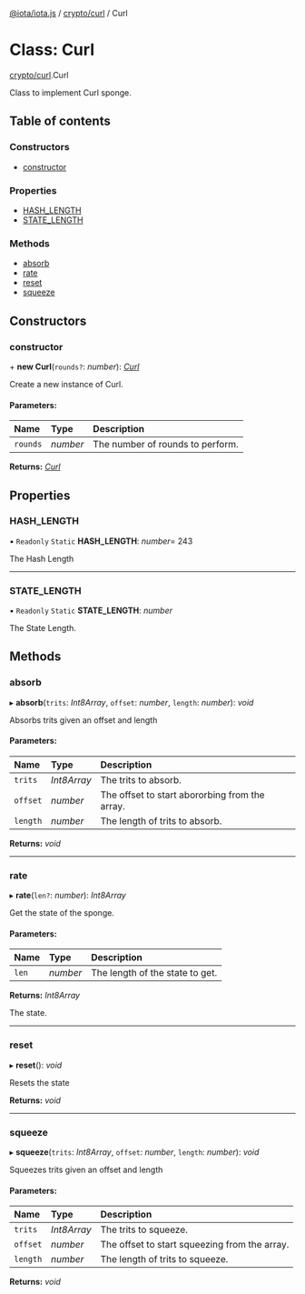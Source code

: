 [@iota/iota.js](../README.md) / [crypto/curl](../modules/crypto_curl.md) / Curl

# Class: Curl

[crypto/curl](../modules/crypto_curl.md).Curl

Class to implement Curl sponge.

## Table of contents

### Constructors

- [constructor](crypto_curl.curl.md#constructor)

### Properties

- [HASH\_LENGTH](crypto_curl.curl.md#hash_length)
- [STATE\_LENGTH](crypto_curl.curl.md#state_length)

### Methods

- [absorb](crypto_curl.curl.md#absorb)
- [rate](crypto_curl.curl.md#rate)
- [reset](crypto_curl.curl.md#reset)
- [squeeze](crypto_curl.curl.md#squeeze)

## Constructors

### constructor

\+ **new Curl**(`rounds?`: *number*): [*Curl*](crypto_curl.curl.md)

Create a new instance of Curl.

#### Parameters:

Name | Type | Description |
:------ | :------ | :------ |
`rounds` | *number* | The number of rounds to perform.    |

**Returns:** [*Curl*](crypto_curl.curl.md)

## Properties

### HASH\_LENGTH

▪ `Readonly` `Static` **HASH\_LENGTH**: *number*= 243

The Hash Length

___

### STATE\_LENGTH

▪ `Readonly` `Static` **STATE\_LENGTH**: *number*

The State Length.

## Methods

### absorb

▸ **absorb**(`trits`: *Int8Array*, `offset`: *number*, `length`: *number*): *void*

Absorbs trits given an offset and length

#### Parameters:

Name | Type | Description |
:------ | :------ | :------ |
`trits` | *Int8Array* | The trits to absorb.   |
`offset` | *number* | The offset to start abororbing from the array.   |
`length` | *number* | The length of trits to absorb.    |

**Returns:** *void*

___

### rate

▸ **rate**(`len?`: *number*): *Int8Array*

Get the state of the sponge.

#### Parameters:

Name | Type | Description |
:------ | :------ | :------ |
`len` | *number* | The length of the state to get.   |

**Returns:** *Int8Array*

The state.

___

### reset

▸ **reset**(): *void*

Resets the state

**Returns:** *void*

___

### squeeze

▸ **squeeze**(`trits`: *Int8Array*, `offset`: *number*, `length`: *number*): *void*

Squeezes trits given an offset and length

#### Parameters:

Name | Type | Description |
:------ | :------ | :------ |
`trits` | *Int8Array* | The trits to squeeze.   |
`offset` | *number* | The offset to start squeezing from the array.   |
`length` | *number* | The length of trits to squeeze.    |

**Returns:** *void*
